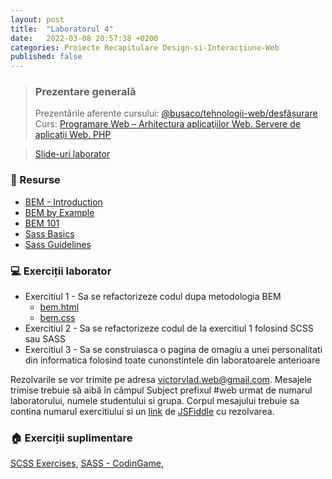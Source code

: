 ```yaml
---
layout: post
title:  "Laboratorul 4"
date:   2022-03-08 20:57:38 +0200
categories: Proiecte Recapitulare Design-si-Interacţiune-Web
published: false
---
```


> ### ️Prezentare generală
> Prezentările aferente cursului: <a href="https://profs.info.uaic.ro/~busaco/teach/courses/web/web-film.html" target="_blank">@busaco/tehnologii-web/desfășurare </a> \
> Curs: <a href="https://profs.info.uaic.ro/~busaco/teach/courses/web/presentations/web05DezvoltareaAplicatiilorWeb-PHP.pdf" target="_blank">Programare Web – Arhitectura aplicaţiilor Web. Servere de aplicaţii Web. PHP </a> 

<blockquote class="slides">
    <a href="https://docs.google.com/presentation/d/e/2PACX-1vQAPe3Z0dPuFTZqV9E9x4AoAsWgGtdb3ZYt-IcHa6rpqILbRRVBgMRPYo6pAIK0kPPZD0UMqYEmJV5d/pub?start=false&loop=false&delayms=3000" class="slides-link">Slide-uri laborator</a>
</blockquote>


### 📖 Resurse
- <a href="http://getbem.com/introduction" target="_blank">BEM - Introduction</a>
- <a href="https://sparkbox.com/foundry/bem_by_example" target="_blank">BEM by Example</a>
- <a href="https://css-tricks.com/bem-101/" target="_blank">BEM 101</a>
- <a href="https://sass-lang.com/guide" target="_blank">Sass Basics</a>
- <a href="https://sass-guidelin.es" target="_blank">Sass Guidelines</a>

### 💻 Exerciții laborator

- <span>Exercitiul 1 - Sa se refactorizeze codul dupa metodologia BEM </span>
    - <a href="https://raw.githubusercontent.com/victorvlad19/web/master/_posts/code/bem.html" target="_blank">bem.html</a>
    - <a href="https://raw.githubusercontent.com/victorvlad19/web/master/_posts/code/bem.css" target="_blank">bem.css</a>
- <span>Exercitiul 2 - Sa se refactorizeze codul de la exercitiul 1 folosind SCSS sau SASS </span>
- <span>Exercitiul 3 - Sa se construiasca o pagina de omagiu a unei personalitati din informatica folosind toate cunonstintele din laboratoarele anterioare</span>

Rezolvarile se vor trimite pe adresa <a href="mailto:victorvlad.web@gmail.com" target="_blank">victorvlad.web@gmail.com</a>. Mesajele trimise  trebuie să aibă în câmpul Subject prefixul #web urmat de numarul laboratorului, numele studentului si grupa.
Corpul mesajului trebuie sa contina numarul exercitiului si un <a href="https://github.com/victorvlad19/web/raw/master/_posts/imagini/JSFiddle_Link.png" target="_blank">link</a>  de <a href="https://jsfiddle.net" target="_blank">JSFiddle</a> cu rezolvarea.

### 🏠 Exerciții suplimentare
<a href="https://gist.github.com/intersim/892601df6835805ea26ea6e36d3b0db8" target="_blank">SCSS Exercises</a>,
<a href="https://www.codingame.com/playgrounds/166/sass" target="_blank">SASS - CodinGame</a>,
